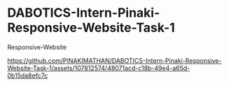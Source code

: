 # DABOTICS-Intern-Pinaki-Responsive-Website-Task-1
Responsive-Website


https://github.com/PINAKIMATHAN/DABOTICS-Intern-Pinaki-Responsive-Website-Task-1/assets/107812574/48071acd-c18b-49e4-a65d-0b15da8efc7c

